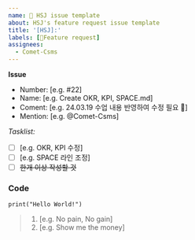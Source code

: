 ```yaml
---
name: 🍖 HSJ issue template
about: HSJ's feature request issue template
title: '[HSJ]:'
labels: [Feature request]
assignees: 
  - Comet-Csms
---
```


**Issue**
- Number: [e.g. #22]
- Name: [e.g. Create OKR, KPI, SPACE.md]
- Coment: [e.g. 24.03.19 수업 내용 반영하여 수정 필요 🍖]
- Mention: [e.g. @Comet-Csms]

_Tasklist:_
- [ ] [e.g. OKR, KPI 수정]
- [ ] [e.g. SPACE 라인 조정]
- [ ] ~~한개 이상 작성할 것~~

### Code
```[e.g. Python]
print("Hello World!")
```

> 1. [e.g. No pain, No gain]
> 2. [e.g. Show me the money]

<!-- End -->
